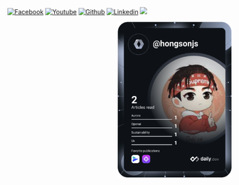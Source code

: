 [![Facebook](https://img.shields.io/badge/Facebook-1877F2?style=for-the-badge&logo=facebook&logoColor=white)](https://www.facebook.com/hongsonjs)
[![Youtube](https://img.shields.io/badge/YouTube-FF0000?style=for-the-badge&logo=youtube&logoColor=white)](https://youtube.com/c/CodingReshapeFuture)
[![Github](https://img.shields.io/badge/GitHub-100000?style=for-the-badge&logo=github&logoColor=white)](https://github.com/hongsonjs/)
[![Linkedin](https://img.shields.io/badge/LinkedIn-0077B5?style=for-the-badge&logo=linkedin&logoColor=white)](https://www.linkedin.com/in/hongsonjs/)
<img src="https://user-images.githubusercontent.com/73097560/115834477-dbab4500-a447-11eb-908a-139a6edaec5c.gif">
<div align="left">
  <a href="https://app.daily.dev/hongsonjs" target="_blank">
    <img
      width="256"
      align="right"
      src="https://github.com/hongsonjs/hongsonjs/blob/main/devcard.svg"
    />
  </a>
</div>
